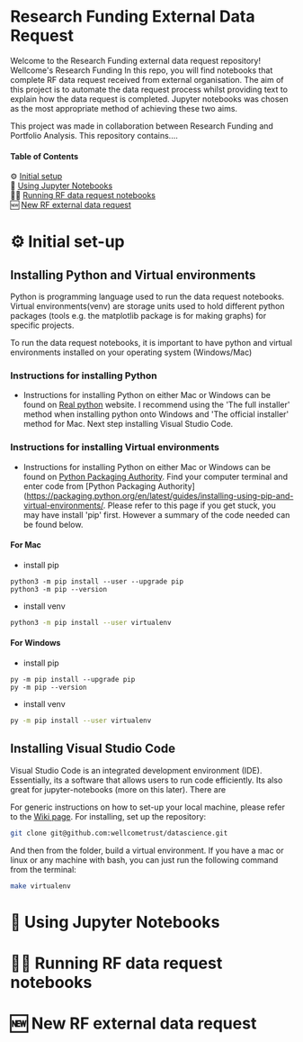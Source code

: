 # Research Funding External Data Request 
Welcome to the Research Funding external data request repository! Wellcome's Research Funding  In this repo, you will find notebooks that complete RF data request received from external organisation.
The aim of this project is to automate the data request process whilst providing  text to explain how the data request is completed. Jupyter notebooks was chosen as the most appropriate method of achieving these two aims.


This project was made in collaboration between Research Funding and Portfolio Analysis. 
This repository contains....


#### Table of Contents

⚙️ [Initial setup](#%EF%B8%8F-initial-set-up)  
📖 [Using Jupyter Notebooks](#-using_jupyter-notebooks)  
🏃‍♂️ [Running RF data request notebooks](#-running_rf_data_request_notebooks)  
🆕 [New RF external data request](#-new-rf-external-data-request)  

# ⚙️ Initial set-up

## Installing Python and Virtual environments 

Python is programming language used to run the data request notebooks. Virtual environments(venv) are storage units used to hold different python packages (tools e.g. the matplotlib package is for making graphs) for specific projects. 

To run the data request notebooks, it is important to have python and virtual environments installed on your operating system (Windows/Mac)

### Instructions for installing Python 
- Instructions for installing Python on either Mac or Windows can be found on [Real python](https://realpython.com/installing-python/#how-to-install-python-on-macos) website. I recommend using the 'The full installer' method when installing python onto Windows and 'The official installer' method for Mac. Next step installing Visual Studio Code.

### Instructions for installing Virtual environments 
 - Instructions for installing Python on either Mac or Windows can be found on [Python Packaging Authority](https://packaging.python.org/en/latest/guides/installing-using-pip-and-virtual-environments/). Find your computer terminal and enter code from [Python Packaging Authority](https://packaging.python.org/en/latest/guides/installing-using-pip-and-virtual-environments/. Please refer to this page if  you get stuck, you may have install 'pip' first.  However a summary of the code needed can be found below.

#### For Mac
- install pip 
```
python3 -m pip install --user --upgrade pip 
python3 -m pip --version
```
- install venv
```bash
python3 -m pip install --user virtualenv
```

#### For Windows
- install pip 
```
py -m pip install --upgrade pip
py -m pip --version
```
- install venv
```bash
py -m pip install --user virtualenv
```
## Installing  Visual Studio Code

Visual Studio Code is an integrated development environment (IDE). Essentially, its a software that allows users to run code efficiently. Its also great for jupyter-notebooks (more on this later). 
There are


For generic instructions on how to set-up your local machine, please refer to the [Wiki page](https://github.com/wellcometrust/datascience/wiki). For installing, set up the repository:

```bash
git clone git@github.com:wellcometrust/datascience.git
```

And then from the folder, build a virtual environment. If you have a mac or linux or any machine with bash, you can just run the following command from the terminal:

```bash
make virtualenv
```



# 📖 Using Jupyter Notebooks

# 🏃‍♂️ Running RF data request notebooks
# 🆕 New RF external data request